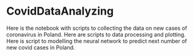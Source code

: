 # CovidDataAnalyzing

Here is the notebook with scripts to collecting the data on new cases of coronavirus in Poland. 
Here are scripts to data processing and plotting.  
Here is script to modelling the neural network to predict next number of new covid cases in Poland.
